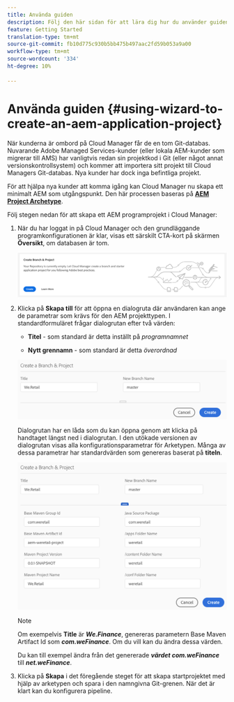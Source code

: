 ```yaml
---
title: Använda guiden
description: Följ den här sidan för att lära dig hur du använder guiden för att skapa ett AEM
feature: Getting Started
translation-type: tm+mt
source-git-commit: fb10d775c930b5bb475b497aac2fd59b053a9a00
workflow-type: tm+mt
source-wordcount: '334'
ht-degree: 10%

---
```



# Använda guiden {#using-wizard-to-create-an-aem-application-project}

När kunderna är ombord på Cloud Manager får de en tom Git-databas. Nuvarande Adobe Managed Services-kunder (eller lokala AEM-kunder som migrerar till AMS) har vanligtvis redan sin projektkod i Git (eller något annat versionskontrollsystem) och kommer att importera sitt projekt till Cloud Managers Git-databas. Nya kunder har dock inga befintliga projekt.

För att hjälpa nya kunder att komma igång kan Cloud Manager nu skapa ett minimalt AEM som utgångspunkt. Den här processen baseras på [**AEM Project Archetype**](https://github.com/Adobe-Marketing-Cloud/aem-project-archetype).


Följ stegen nedan för att skapa ett AEM programprojekt i Cloud Manager:

1. När du har loggat in på Cloud Manager och den grundläggande programkonfigurationen är klar, visas ett särskilt CTA-kort på skärmen **Översikt**, om databasen är tom.

   ![](assets/image2018-10-3_14-29-44.png)

1. Klicka på **Skapa till** för att öppna en dialogruta där användaren kan ange de parametrar som krävs för den AEM projekttypen. I standardformuläret frågar dialogrutan efter två värden:

   * **Titel**  - som standard är detta inställt på  *programnamnet*

   * **Nytt grennamn**  - som standard är detta  *överordnad*

   ![](assets/screen_shot_2018-10-08at55825am.png)

   Dialogrutan har en låda som du kan öppna genom att klicka på handtaget längst ned i dialogrutan. I den utökade versionen av dialogrutan visas alla konfigurationsparametrar för Arketypen. Många av dessa parametrar har standardvärden som genereras baserat på **titeln**.

   ![](assets/screen_shot_2018-10-08at60032am.png)

   >[!NOTE]
   >
   >Om exempelvis **Title** är ***We.Finance***, genereras parametern Base Maven Artifact Id som ***com.weFinance***. Om du vill kan du ändra dessa värden.
   >
   >
   >Du kan till exempel ändra från det genererade ***värdet com.weFinance*** till ***net.weFinance***.

1. Klicka på **Skapa** i det föregående steget för att skapa startprojektet med hjälp av arketypen och spara i den namngivna Git-grenen. När det är klart kan du konfigurera pipeline.